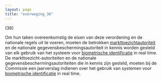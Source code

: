 ```yaml
---
layout: page
title: "overweging_36"
---
```


(36)

Om hun taken overeenkomstig de eisen van deze verordening en de nationale regels uit te voeren, moeten de betrokken [markttoezichtautoriteit](a3.md#^mta) en de nationale gegevensbeschermingsautoriteit in kennis worden gesteld van elk gebruik van het systeem voor [biometrische identificatie](a3.md#^bioid) in real time. De markttoezicht-autoriteiten en de nationale gegevensbeschermingsautoriteiten die in kennis zijn gesteld, moeten bij de Commissie een jaarverslag indienen over het gebruik van systemen voor [biometrische identificatie](a3.md#^bioid) in real time.